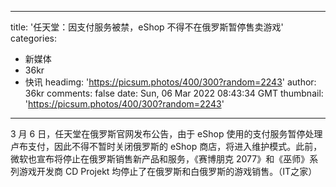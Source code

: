 
---
title: '任天堂：因支付服务被禁，eShop 不得不在俄罗斯暂停售卖游戏'
categories: 
 - 新媒体
 - 36kr
 - 快讯
headimg: 'https://picsum.photos/400/300?random=2243'
author: 36kr
comments: false
date: Sun, 06 Mar 2022 08:43:34 GMT
thumbnail: 'https://picsum.photos/400/300?random=2243'
---

<div>   
3 月 6 日，任天堂在俄罗斯官网发布公告，由于 eShop 使用的支付服务暂停处理卢布支付，因此不得不暂时关闭俄罗斯的 eShop 商店，将进入维护模式。此前，微软也宣布将停止在俄罗斯销售新产品和服务，《赛博朋克 2077》和《巫师》系列游戏开发商 CD Projekt 均停止了在俄罗斯和白俄罗斯的游戏销售。（IT之家）  
</div>
            